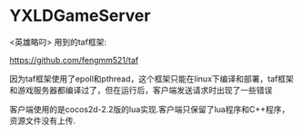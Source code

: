 # YXLDGameServer
<英雄略叼>
用到的taf框架:

https://github.com/fengmm521/taf

因为taf框架使用了epoll和pthread，这个框架只能在linux下编译和部署，taf框架和游戏服务器都编译过了，但在运行后，客户端发送请求时出现了一些错误

客户端使用的是cocos2d-2.2版的lua实现.客户端只保留了lua程序和C++程序，资源文件没有上传.
